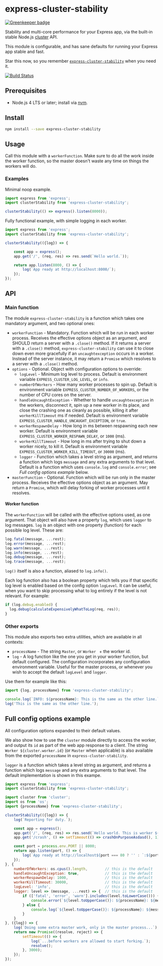 # express-cluster-stability

[![Greenkeeper badge](https://badges.greenkeeper.io/hugojosefson/express-cluster-stability.svg)](https://greenkeeper.io/)

Stability and multi-core performance for your Express app, via the built-in stable Node.js
[cluster](https://nodejs.org/api/cluster.html#cluster_cluster) API.

This module is configurable, and has sane defaults for running your Express app stable and
fast.

Star this now, so you remember
[`express-cluster-stability`](https://npmjs.com/package/express-cluster-stability) when you need
it.

[![Build Status](https://travis-ci.org/hugojosefson/express-cluster-stability.svg?branch=master)](https://travis-ci.org/hugojosefson/express-cluster-stability)

## Prerequisites

* Node.js 4 LTS or later; install via
  [nvm](https://github.com/hugojosefson/ubuntu-install-scripts/blob/ubuntu-gnome-15.10/install-nvm-and-nodejs).

## Install

```bash
npm install --save express-cluster-stability
```

## Usage

Call this module with a `workerFunction`. Make sure to do all the work inside the worker function, so the master doesn't
waste any time on things the workers will do.

### Examples

Minimal noop example.

```js
import express from 'express';
import clusterStability from 'express-cluster-stability';

clusterStability(() => express().listen(8000));
```

Fully functional example, with simple logging in each worker.

```js
import express from 'express';
import clusterStability from 'express-cluster-stability';

clusterStability(({log}) => {

    const app = express();
    app.get('/', (req, res) => res.send(`Hello world.`));

    return app.listen(8000, () => {
        log(`App ready at http://localhost:8000/`);
    });
});
```

## API

### Main function

The module `express-cluster-stability` is a function which takes one mandatory argument, and two
optional ones:

  * `workerFunction` - Mandatory. Function which will be run in each worker process. Receives the
     effective options object as an argument, and SHOULD return a server with a `.close()` method.
     If it returns a server with a `.close()` method, `express-cluster-stability` can use it to
     close down even more gracefully if an `uncaughtexception` occurs in a worker. Instead of the
     server instance, it may return a `Promise` which resolves to a server with a `.close()`
     method.
  * `options` - Optional. Object with configuration options to override:
    * `logLevel` - Minimum log level to process. Default is environment variable
       `EXPRESS_CLUSTER_LOG_LEVEL`, or `info`.
    * `numberOfWorkers` - How many worker processes to spin up. Default is environment variable
       `EXPRESS_CLUSTER_NUMBER_OF_WORKERS`, or the number of CPU cores on the server.
    * `handleUncaughtException` - Whether to handle `uncaughtexception` in the workers, disconnect
       it, spin up a new worker in its place, and close the crashing one as cleanly as possible,
       killing it after `workerKillTimeout` ms if needed. Default is environment variable
       `EXPRESS_CLUSTER_HANDLE_UNCAUGHT_EXCEPTION`, or `true`.
    * `workerRespawnDelay` - How long in ms between respawning each new worker. Default is
       environment variable `EXPRESS_CLUSTER_WORKER_RESPAWN_DELAY`, or `1000` (ms).
    * `workerKillTimeout` - How long in ms after trying to shut down a worker nicely, to kill it.
       Default is environment variable `EXPRESS_CLUSTER_WORKER_KILL_TIMEOUT`, or `30000` (ms).
    * `logger` - Function which takes a level string as argument, and returns a function which logs
      `message` and any extra arguments to that level. Default is a function which uses
      `console.log` and `console.error`; see *Full config options example* below.
  * `masterFunction` - Optional. Function which will be run only in the master process. Receives
     the effective options object as an argument. May return a `Promise`, which will delay forking
     of worker processes until it resolves.

#### Worker function

The `workerFunction` will be called with the effective options used, as one argument. That object will
also have a property `log`, which uses `logger` to log messages. `log` is an object with one property
(function) for each possible log level. These are:

```js
log.fatal(message, ...rest);
log.error(message, ...rest);
log.warn(message, ...rest);
log.info(message, ...rest);
log.debug(message, ...rest);
log.trace(message, ...rest);
```

`log()` itself is also a function, aliased to `log.info()`.

Each log function also has a boolean property which tells you if that specific log level is enabled
based on the config option `logLevel`. It can be useful, when you want to skip processing what to
log entirely if the level is not relevant. For example:

```js
if (log.debug.enabled) {
  log.debug(calculateExpensivelyWhatToLog(req, res));
}
```

### Other exports

This module also exports two extra utilities, which are available in all contexts:

 * `processName` - The string `Master`, or `Worker ` + the worker id.
 * `log` - A log function like the one you get in your worker function, but default configured.
    The configuration incorporates any configuration environment variable. Useful for the master
    process, or whenever you wish to accept the default `logLevel` and `logger`.

Use them for example like this:

```js
import {log, processName} from 'express-cluster-stability';

console.log(`INFO: ${processName}: This is the same as the other line.`);
log('This is the same as the other line.');
```

## Full config options example

All configuration options expanded to their default values.

We also show how to use the `cluster` module directly to access the worker, and output its `id` as
part of the web app response to a client. The string `Worker ${cluster.worker.id}` (or `Master`
when applicable) is also available from the exported `processName` in `express-cluster-stability`.

`logger` is a function which takes a level string as argument, and returns a function which logs
`message` and any extra arguments to that level. The default implementation is shown in this exampe.

```js
import express from 'express';
import clusterStability from 'express-cluster-stability';

import cluster from 'cluster';
import os from 'os';
import {processName} from 'express-cluster-stability';

clusterStability(({log}) => {
    log(`Reporting for duty.`);

    const app = express();
    app.get('/', (req, res) => res.send(`Hello world. This is worker ${cluster.worker.id}.\n`));
    app.get('/crash', () => setTimeout(() => crashOnPurposeAsdasd(), 1));

    const port = process.env.PORT || 8000;
    return app.listen(port, () => {
        log(`App ready at http://localhost${port === 80 ? '' : `:${port}`}/`);
    });
}, {
    numberOfWorkers: os.cpus().length,        // this is the default
    handleUncaughtException: true,            // this is the default
    workerRespawnDelay: 1000,                 // this is the default
    workerKillTimeout: 30000,                 // this is the default
    logLevel: 'info',                         // this is the default
    logger: level => (message, ...rest) => {  // this is the default
        if (['fatal', 'error', 'warn'].includes(level.toLowerCase())) {
            console.error(`${level.toUpperCase()}: ${processName}: ${message}`, ...rest);
        } else {
            console.log(`${level.toUpperCase()}: ${processName}: ${message}`, ...rest);
        }
    }
}, ({log}) => {
    log(`Doing some extra master work, only in the master process...`);
    return new Promise((resolve, reject) => {
        setTimeout(() => {
            log(`...before workers are allowed to start forking.`);
            resolve();
        }, 3000);
    });
});
```
